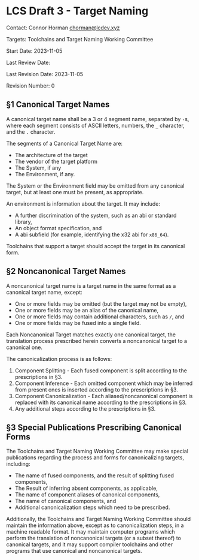 # LCS Draft 3 - Target Naming

Contact: Connor Horman <chorman@lcdev.xyz>

Targets: Toolchains and Target Naming  Working Committee

Start Date: 2023-11-05

Last Review Date:

Last Revision Date: 2023-11-05

Revision Number: 0

## §1 Canonical Target Names

A canonical target name shall be a 3 or 4 segment name, separated by `-`s, where each segment consists of ASCII letters, numbers, the `_` character, and the `.` character.

The segments of a Canonical Target Name are:
* The architecture of the target
* The vendor of the target platform
* The System, if any
* The Environment, if any.

The System or the Environment field may be omitted from any canonical target, but at least one must be present, as appropriate.

An environment is information about the target. It may include:
* A further discrimination of the system, such as an abi or standard library,
* An object format specification, and
* A abi subfield (for example, identifying the x32 abi for `x86_64`).

Toolchains that support a target should accept the target in its canonical form.

## §2 Noncanonical Target Names

A noncanonical target name is a target name in the same format as a canonical target name, except:
* One or more fields may be omitted (but the target may not be empty),
* One or more fields may be an alias of the canonical name, 
* One or more fields may contain additional characters, such as `/`, and
* One or more fields may be fused into a single field.

Each Noncanonical Target matches exactly one canonical target, the translation process prescribed herein converts a noncanonical target to a canonical one.

The canonicalization process is as follows:
1. Component Splitting - Each fused component is split according to the prescriptions in §3.
2. Component Inference - Each omitted component which may be inferred from present ones is inserted according to the prescriptions in §3.
3. Component Canonicalization - Each aliased/noncanonical component is replaced with its canonical name according to the prescriptions in §3.
4. Any additional steps according to the prescriptions in §3.

## §3 Special Publications Prescribing Canonical Forms

The Toolchains and Target Naming Working Committee may make special publications regarding the process and forms for canonicalizing targets, including:
* The name of fused components, and the result of splitting fused components,
* The Result of inferring absent components, as applicable,
* The name of component aliases of canonical components,
* The name of canonical components, and
* Additional canonicalization steps which need to be prescribed.

Additionally, the Toolchains and Target Naming Working Committee should maintain the information above, except as to canonicalization steps, in a machine readable format. It may maintain computer programs which perform the translation of noncanonical targets (or a subset thereof) to canonical targets, and it may support compiler toolchains and other programs that use canonical and noncanonical targets.
